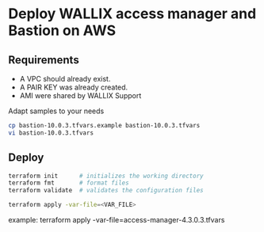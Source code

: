 # Deploy WALLIX access manager and Bastion on AWS

## Requirements

* A VPC should already exist.
* A PAIR KEY was already created.
* AMI were shared by WALLIX Support

Adapt samples to your needs

```bash
cp bastion-10.0.3.tfvars.example bastion-10.0.3.tfvars
vi bastion-10.0.3.tfvars
```

## Deploy

```bash
terraform init      # initializes the working directory 
terraform fmt       # format files
terraform validate  # validates the configuration files 

terraform apply -var-file=<VAR_FILE>
```

example: terraform apply -var-file=access-manager-4.3.0.3.tfvars
